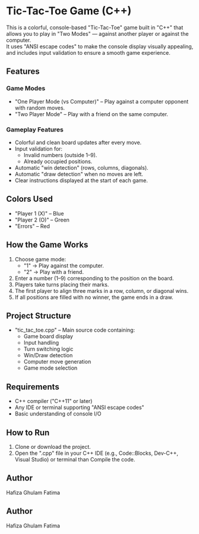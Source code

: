 # Tic-Tac-Toe Game (C++)
This is a colorful, console-based "Tic-Tac-Toe" game built in "C++" that allows you to play in "Two Modes" — against another player or against the computer.  
It uses "ANSI escape codes" to make the console display visually appealing, and includes input validation to ensure a smooth game experience.
## Features
### Game Modes
- "One Player Mode (vs Computer)" – Play against a computer opponent with random moves.
- "Two Player Mode" – Play with a friend on the same computer.
### Gameplay Features
- Colorful and clean board updates after every move.
- Input validation for:
  - Invalid numbers (outside 1–9).
  - Already occupied positions.
- Automatic "win detection" (rows, columns, diagonals).
- Automatic "draw detection" when no moves are left.
- Clear instructions displayed at the start of each game.
## Colors Used
- "Player 1 (X)" – Blue
- "Player 2 (O)" – Green
- "Errors" – Red
## How the Game Works
1. Choose game mode:
   - "1" → Play against the computer.
   - "2" → Play with a friend.
2. Enter a number (1–9) corresponding to the position on the board.
3. Players take turns placing their marks.
4. The first player to align three marks in a row, column, or diagonal wins.
5. If all positions are filled with no winner, the game ends in a draw.
## Project Structure
- "tic_tac_toe.cpp" – Main source code containing:
  - Game board display
  - Input handling
  - Turn switching logic
  - Win/Draw detection
  - Computer move generation
  - Game mode selection
## Requirements
- C++ compiler ("C++11" or later)
- Any IDE or terminal supporting "ANSI escape codes"
- Basic understanding of console I/O
## How to Run
1. Clone or download the project.
2. Open the ".cpp" file in your C++ IDE (e.g., Code::Blocks, Dev-C++, Visual Studio) or terminal than Compile the code.
## Author
Hafiza Ghulam Fatima

## Author 
Hafiza Ghulam Fatima
